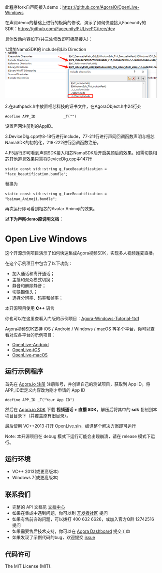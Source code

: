 此程序fork自声网接入demo：https://github.com/AgoraIO/OpenLive-Windows

在声网demo的基础上进行的极简的修改，演示了如何快速接入Faceunity的SDK：https://github.com/Faceunity/FULivePC/tree/dev

具体改动内容如下(共三处修改即可极简接入)：

1.增加NamaSDK的 include和Lib Direction![1552877741462](README.assets/1552877741462.png)

2.在authpack.h中放置相芯科技的证书文件，在AgoraObject.h中24行处

`#define APP_ID				_T("")`

设置声网注册到的AppID。

3.DeviceDlg.cpp中8-18行进行include，77-211行进行声网回调函数声明与相芯NamaSDK的初始化，218-222进行回调函数注册。

4.F5运行即可看到声网SDK接入相芯NamaSDK后开启美颜后的效果。如需切换相芯其他道具效果只需将DeviceDlg.cpp中147行

`static const std::string g_faceBeautification = "face_beautification.bundle";`

替换为

`static const std::string g_faceBeautification = "baimao_Animoji.bundle";`

再次运行即可看到相芯的Avatar Animoji的效果。

**以下为声网demo原说明文档：**

# Open Live Windows

这个开源示例项目演示了如何快速集成Agora视频SDK，实现多人视频连麦直播。

在这个示例项目中包含了以下功能：

- 加入通话和离开通话；
- 主播和观众模式切换；
- 静音和解除静音；
- 切换摄像头；
- 选择分辨率、码率和帧率；

本开源项目使用 **C++** 语言

你也可以在这里查看入门版的示例项目：[Agora-Windows-Tutorial-1to1](https://github.com/AgoraIO/Agora-Windows-Tutorial-1to1)

Agora视频SDK支持 iOS / Android / Windows / macOS 等多个平台，你可以查看对应各平台的示例项目：

- [OpenLive-Android](https://github.com/AgoraIO/OpenLive-Android)
- [OpenLive-iOS](https://github.com/AgoraIO/OpenLive-iOS)
- [OpenLive-macOS](https://github.com/AgoraIO/OpenLive-macOS)

## 运行示例程序
首先在 [Agora.io 注册](https://dashboard.agora.io/cn/signup/) 注册账号，并创建自己的测试项目，获取到 App ID。将 APP_ID宏定义内容改为刚才申请的 App ID

```
#define APP_ID _T("Your App ID")
```

然后在 [Agora.io SDK](https://www.agora.io/cn/download/) 下载 **视频通话 + 直播 SDK**，解压后将其中的 **sdk** 复制到本项目目录下（并覆盖原有旧目录）。

最后使用 VC++2013 打开 OpenLive.sln，编译整个解决方案即可运行

Note:
  本开源项目在 debug 模式下运行可能会出现崩溃，请在 release 模式下运行。

## 运行环境
* VC++ 2013(或更高版本)
* Windows 7(或更高版本)

## 联系我们

- 完整的 API 文档见 [文档中心](https://docs.agora.io/cn/)
- 如果在集成中遇到问题，你可以到 [开发者社区](https://dev.agora.io/cn/) 提问
- 如果有售前咨询问题，可以拨打 400 632 6626，或加入官方Q群 12742516 提问
- 如果需要售后技术支持，你可以在 [Agora Dashboard](https://dashboard.agora.io) 提交工单
- 如果发现了示例代码的bug，欢迎提交 [issue](https://github.com/AgoraIO/OpenLive-Windows/issues)

## 代码许可

The MIT License (MIT).